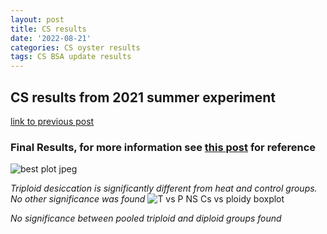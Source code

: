 ```yaml
---
layout: post
title: CS results
date: '2022-08-21'
categories: CS oyster results
tags: CS BSA update results
---
```

## CS results from 2021 summer experiment
[link to previous post](https://github.com/ocattau/notebook-2/blob/master/_posts/2022-07-08-CS8_CSupdate.md)

### Final Results, for more information see [this post](https://ocattau.github.io/CSupdate/) for reference 
![best plot jpeg](https://user-images.githubusercontent.com/81712104/186760864-9356c6af-13a4-4797-91ea-b013e8ed6ee4.png)

*Triploid desiccation is significantly different from heat and control groups. No other significance was found* 
![T vs P NS Cs vs ploidy boxplot](https://user-images.githubusercontent.com/81712104/186760107-4d23d1ca-e569-4621-99ba-4f076b433c62.png)

*No significance between pooled triploid and diploid groups found*
